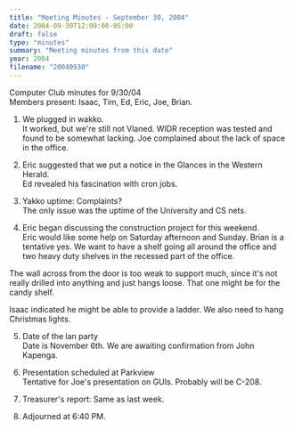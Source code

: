 ```yaml
---
title: "Meeting Minutes - September 30, 2004"
date: 2004-09-30T12:00:00-05:00
draft: false
type: "minutes"
summary: "Meeting minutes from this date"
year: 2004
filename: "20040930"
---
```


Computer Club minutes for 9/30/04<br>
Members present: Isaac, Tim, Ed, Eric, Joe, Brian.<p>

1. We plugged in wakko. <br>
It worked, but we're still not Vlaned.  WIDR reception was tested and found to
be somewhat lacking.  Joe complained about the lack of space in the office.<p>

2. Eric suggested that we put a notice in the Glances in the Western
Herald.<br>
Ed revealed his fascination with cron jobs.<p>

3. Yakko uptime: Complaints?<br>
The only issue was the uptime of the University and CS nets.<p>

4. Eric began discussing the construction project for this weekend.<br>
Eric would like some help on Saturday afternoon and Sunday.  Brian is a
tentative yes.  We want to have a shelf going all around the office and two
heavy duty shelves in the recessed part of the office.<p>

The wall across from the door is too weak to support much, since it's not
really drilled into anything and just hangs loose.  That one might be for the
candy shelf.<p>

Isaac indicated he might be able to provide a ladder.  We also need to hang
Christmas lights.<p>

5. Date of the lan party<br>
Date is November 6th.  We are awaiting confirmation from John Kapenga.<p>

6. Presentation scheduled at Parkview<br>
Tentative for Joe's presentation on GUIs.  Probably will be C-208.<p>

7. Treasurer's report: Same as last week.<p>

8. Adjourned at 6:40 PM.<p>
